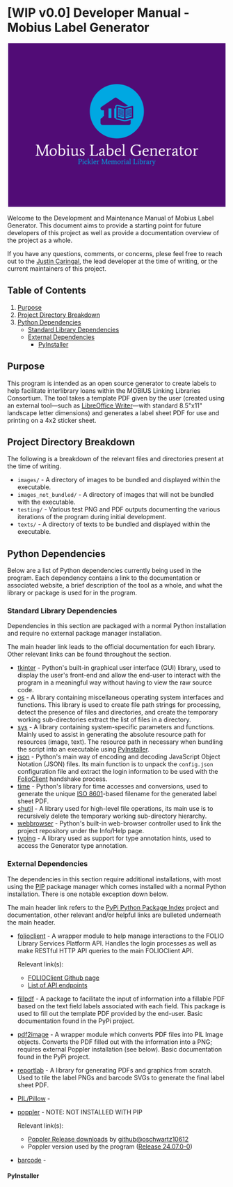 # \[WIP v0.0\] Developer Manual - Mobius Label Generator

<div align="center">
    <img src="images_not_bundled/logo-color-background.png" width="500px" alt="MLG Logo">
</div>

Welcome to the Development and Maintenance Manual of Mobius Label Generator.
This document aims to provide a starting point for future developers of this
project as well as provide a documentation overview of the project as a whole.

If you have any questions, comments, or concerns, plese feel free to reach
out to the [Justin Caringal](https://github.com/jaq-lagnirac), the lead
developer at the time of writing, or the current maintainers of this project.

## Table of Contents

1. [Purpose](#purpose)
1. [Project Directory Breakdown](#project-directory-breakdown)
1. [Python Dependencies](#dependencies)
    - [Standard Library Dependencies](#standard-library-dependencies)
    - [External Dependencies](#external-dependencies)
        - [PyInstaller](#pyinstaller)

## Purpose

This program is intended as an open source generator to create labels to help 
facilitate interlibrary loans within the MOBIUS Linking Libraries Consortium.
The tool takes a template PDF given by the user (created using an external
tool&mdash;such as
[LibreOffice Writer](https://www.libreoffice.org/discover/writer/)&mdash;with
standard 8.5"x11" landscape letter dimensions) and generates a label sheet PDF
for use and printing on a 4x2 sticker sheet.

## Project Directory Breakdown

The following is a breakdown of the relevant files and directories present
at the time of writing.

- `images/` - A directory of images to be bundled and displayed within the
    executable.
- `images_not_bundled/` - A directory of images that will not be bundled with
    the executable.
- `testing/` - Various test PNG and PDF outputs documenting the various
    iterations of the program during initial development.
- `texts/` - A directory of texts to be bundled and displayed within the
    executable.

## Python Dependencies

Below are a list of Python dependencies currently being used in the program.
Each dependency contains a link to the documentation or associated website, a
brief description of the tool as a whole, and what the library or package is
used for in the program.

### Standard Library Dependencies

Dependencies in this section are packaged with a normal Python installation and
require no external package manager installation.

The main header link leads to the official documentation for each library.
Other relevant links can be found throughout the section.

- [tkinter](https://docs.python.org/3/library/tkinter.html) - Python's built-in
    graphical user interface (GUI) library, used to display the user's
    front-end and allow the end-user to interact with the program in a
    meaningful way without having to view the raw source code.
- [os](https://docs.python.org/3/library/os.html) - A library containing
    miscellaneous operating system interfaces and functions. This library is
    used to create file path strings for processing, detect the presence of
    files and directories, and create the temporary working sub-directories
    extract the list of files in a directory.
- [sys](https://docs.python.org/3/library/sys.html) - A library containing
    system-specific parameters and functions. Mainly used to assist in
    generating the absolute resource path for resources (image, text). The
    resource path in necessary when bundling the script into an executable
    using [PyInstaller](#pyinstaller).
- [json](https://docs.python.org/3/library/json.html) - Python's main way of
    encoding and decoding JavaScript Object Notation (JSON) files. Its main
    function is to unpack the `config.json` configuration file and extract the
    login information to be used with the [FolioClient](#external-dependencies)
    handshake process.
- [time](https://docs.python.org/3/library/time.html) - Python's library for
    time accesses and conversions, used to generate the unique
    [ISO 8601](https://en.wikipedia.org/wiki/ISO_8601)-based filename for the
    generated label sheet PDF.
- [shutil](https://docs.python.org/3/library/shutil.html) - A library used for
    high-level file operations, its main use is to recursively delete the
    temporary working sub-directory hierarchy.
- [webbrowser](https://docs.python.org/3/library/webbrowser.html) - Python's
    built-in web-browser controller used to link the project repository under
    the Info/Help page.
- [typing](https://docs.python.org/3/library/typing.html) - A library used as
    support for type annotation hints, used to access the Generator type
    annotation.

### External Dependencies

The dependencies in this section require additional installations, with most
using the [PIP](https://pypi.org/project/pip/) package manager which comes
installed with a normal Python installation. There is one notable exception
down below.

The main header link refers to the
[PyPi Python Package Index](https://pypi.org/) project and documentation,
other relevant and/or helpful links are bulleted underneath the main header. 

- [folioclient](https://pypi.org/project/folioclient/) - A wrapper module to
    help manage interactions to the FOLIO Library Services Platform API.
    Handles the login processes as well as make RESTful HTTP API queries to the
    main FOLIOClient API. 
    
    Relevant link(s):
    - [FOLIOClient Github page](https://github.com/FOLIO-FSE/folioclient)
    - [List of API endpoints](https://dev.folio.org/reference/api/endpoints/)
- [fillpdf](https://pypi.org/project/fillpdf/) - A package to facilitate the
    input of information into a fillable PDF based on the text field labels
    associated with each field. This package is used to fill out the template
    PDF provided by the end-user. Basic documentation found in the PyPi
    project.
- [pdf2image](https://pypi.org/project/pdf2image/) - A wrapper module which
    converts PDF files into PIL Image objects. Converts the PDF filled out with
    the information into a PNG; requires external Poppler installation (see
    below). Basic documentation found in the PyPi project.
- [reportlab](https://pypi.org/project/reportlab/) - A library for generating
    PDFs and graphics from scratch. Used to tile the label PNGs and barcode
    SVGs to generate the final label sheet PDF.
- [PIL/Pillow](https://pypi.org/project/pillow/) -
- [poppler](https://pypi.org/project/python-poppler/) -
    NOTE: NOT INSTALLED WITH PIP

    Relevant link(s):
    - [Poppler Release downloads](https://github.com/oschwartz10612/poppler-windows/releases) by
        [github@oschwartz10612](https://github.com/oschwartz10612)
    - Poppler version used by the program
        ([Release 24.07.0-0](https://github.com/oschwartz10612/poppler-windows/releases/tag/v24.07.0-0))
- [barcode](https://pypi.org/project/python-barcode/) - 

#### PyInstaller